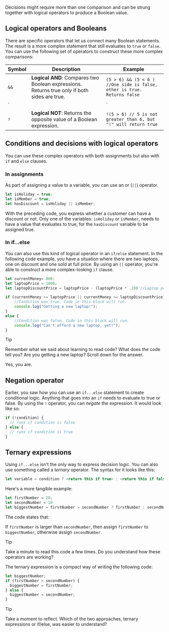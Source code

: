 Decisions might require more than one comparison and can be strung together with logical operators to produce a Boolean value.

## Logical operators and Booleans

There are specific operators that let us connect many Boolean statements. The result is a more complex statement that still evaluates to `true` or `false`. You can use the following set of operators to construct these more complex comparisons:

| Symbol | Description                                                                                     | Example                                                                 |
| ------ | ----------------------------------------------------------------------------------------------- | ----------------------------------------------------------------------- |
| `&&`   | **Logical AND**: Compares two Boolean expressions. Returns true *only* if both sides are true. | `(5 > 6) && (5 < 6 ) //One side is false, other is true. Returns false` |
| `||` | **Logical OR**: Compares two Boolean expressions. Returns true if at least one side is true.     | `(5 > 6) || (5 < 6) //One side is false, other is true. Returns true` |
| `!`    | **Logical NOT**: Returns the opposite value of a Boolean expression.                             | `!(5 > 6) // 5 is not greater than 6, but "!" will return true`         |

## Conditions and decisions with logical operators

You can use these complex operators with both assignments but also with `if` and `else` clauses.

### In assignments

As part of assigning a value to a variable, you can use an or (`||`) operator.

```javascript
let isHoliday = true;
let isMember = true;
let hasDiscount = isHoliday || isMember;
```

With the preceding code, you express whether a customer can have a discount or not. Only one of the variables: `isHoliday` or `isMember`, needs to have a value that evaluates to true, for the `hasDiscount` variable to be assigned true.

### In if...else

You can also use this kind of logical operator in an `if/else` statement. In the following code example, you have a situation where there are two laptops, one on discount and one sold at full price. By using an `||` operator, you're able to construct a more complex-looking `if` clause.

```javascript
let currentMoney= 800;
let laptopPrice = 1000;
let laptopDiscountPrice = laptopPrice - (laptopPrice * .20) //Laptop price at 20 percent off

if (currentMoney >= laptopPrice || currentMoney >= laptopDiscountPrice){
    //Condition was true. Code in this block will run.
    console.log("Getting a new laptop!");
}
else {
    //Condition was false. Code in this block will run.
    console.log("Can't afford a new laptop, yet!");
}
```

> [!TIP]
> Remember what we said about learning to read code? What does the code tell you? Are you getting a new laptop? Scroll down for the answer.

Yes, you are.

## Negation operator

Earlier, you saw how you can use an `if...else` statement to create conditional logic. Anything that goes into an `if` needs to evaluate to true or false. By using the `!` operator, you can _negate_ the expression. It would look like so:

```javascript
if (!condition) {
  // runs if condition is false
} else {
  // runs if condition is true
}
```

## Ternary expressions

Using `if...else` isn't the only way to express decision logic. You can also use something called a *ternary* operator. The syntax for it looks like this:

```javascript
let variable = condition ? <return this if true> : <return this if false>
```

Here's a more tangible example:

```javascript
let firstNumber = 20;
let secondNumber = 10
let biggestNumber = firstNumber > secondNumber ? firstNumber : secondNumber;
```

The code states that:

If `firstNumber` is larger than `secondNumber`,
then assign `firstNumber` to `biggestNumber`, otherwise assign `secondNumber`.

> [!TIP]
> Take a minute to read this code a few times. Do you understand how these operators are working?

The ternary expression is a compact way of writing the following code:

```javascript
let biggestNumber;
if (firstNumber > secondNumber) {
  biggestNumber = firstNumber;
} else {
  biggestNumber = secondNumber;
}
```

> [!TIP]
> Take a moment to reflect. Which of the two approaches, ternary expressions or if/else, was easier to understand?
